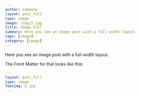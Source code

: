 ```yaml
---
author: someone
layout: post_full
type: image
image: /img/5.jpg
title: Image Full
summary: Here you see an image post with a full-width layout. 
tags: [image]
category: [image]
---
```

Here you see an image post with a full-width layout. 

The Front Matter for that looks like this:

```yml
---
layout: post_full
type: image
featimg: 5.jpg
---
```
